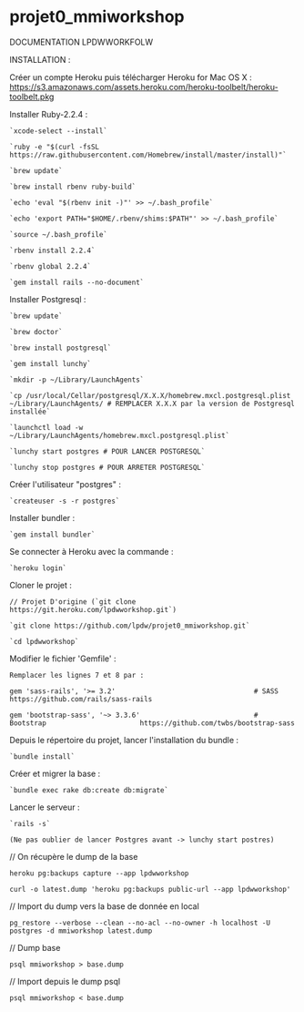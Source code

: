 # projet0_mmiworkshop

DOCUMENTATION LPDWWORKFOLW

INSTALLATION :


Créer un compte Heroku puis télécharger Heroku for Mac OS X : https://s3.amazonaws.com/assets.heroku.com/heroku-toolbelt/heroku-toolbelt.pkg

Installer Ruby-2.2.4 :

	`xcode-select --install`

	`ruby -e "$(curl -fsSL https://raw.githubusercontent.com/Homebrew/install/master/install)"`

	`brew update`

	`brew install rbenv ruby-build`

	`echo 'eval "$(rbenv init -)"' >> ~/.bash_profile`

	`echo 'export PATH="$HOME/.rbenv/shims:$PATH"' >> ~/.bash_profile`

	`source ~/.bash_profile`

	`rbenv install 2.2.4`

	`rbenv global 2.2.4`

	`gem install rails --no-document`

Installer Postgresql :

	`brew update`

	`brew doctor`

	`brew install postgresql`

	`gem install lunchy`

	`mkdir -p ~/Library/LaunchAgents`

	`cp /usr/local/Cellar/postgresql/X.X.X/homebrew.mxcl.postgresql.plist ~/Library/LaunchAgents/ # REMPLACER X.X.X par la version de Postgresql installée`

	`launchctl load -w ~/Library/LaunchAgents/homebrew.mxcl.postgresql.plist`

	`lunchy start postgres # POUR LANCER POSTGRESQL`

	`lunchy stop postgres # POUR ARRETER POSTGRESQL`

Créer l'utilisateur "postgres" :

	`createuser -s -r postgres`

Installer bundler :

	`gem install bundler`

Se connecter à Heroku avec la commande :

	`heroku login`

Cloner le projet :

	// Projet D'origine (`git clone https://git.heroku.com/lpdwworkshop.git`)

	`git clone https://github.com/lpdw/projet0_mmiworkshop.git`

	`cd lpdwworkshop`

Modifier le fichier 'Gemfile' :

	Remplacer les lignes 7 et 8 par :

	gem 'sass-rails', '>= 3.2'                                  # SASS                            https://github.com/rails/sass-rails

	gem 'bootstrap-sass', '~> 3.3.6'                            # Bootstrap                       https://github.com/twbs/bootstrap-sass

Depuis le répertoire du projet, lancer l'installation du bundle :

	`bundle install`

Créer et migrer la base :

	`bundle exec rake db:create db:migrate`

Lancer le serveur :

	`rails -s`
	
	(Ne pas oublier de lancer Postgres avant -> lunchy start postres)



// On récupère le dump de la base

`heroku pg:backups capture --app lpdwworkshop`


`curl -o latest.dump 'heroku pg:backups public-url --app lpdwworkshop'`

// Import du dump vers la base de donnée en local

`pg_restore --verbose --clean --no-acl --no-owner -h localhost -U postgres -d mmiworkshop latest.dump`


// Dump base 

`psql mmiworkshop > base.dump`

// Import depuis le dump psql


`psql mmiworkshop < base.dump`